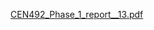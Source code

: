 
[CEN492_Phase_1_report__13.pdf](https://github.com/Thamer-Aljohani/GradProject/files/13537340/CEN492_Phase_1_report__13.pdf)
